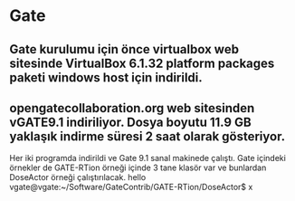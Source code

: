 # Gate
## Gate kurulumu için önce virtualbox web sitesinde VirtualBox 6.1.32 platform packages paketi windows host için indirildi. 
## opengatecollaboration.org web sitesinden vGATE9.1 indiriliyor. Dosya boyutu 11.9 GB yaklaşık indirme süresi 2 saat olarak gösteriyor.
Her iki programda indirildi ve Gate 9.1 sanal makinede çalıştı. Gate içindeki örnekler de GATE-RTion örneği içinde 3 tane klasör var ve bunlardan DoseActor örneği çalıştırılacak. 
hello
vgate@vgate:~/Software/GateContrib/GATE-RTion/DoseActor$
x
